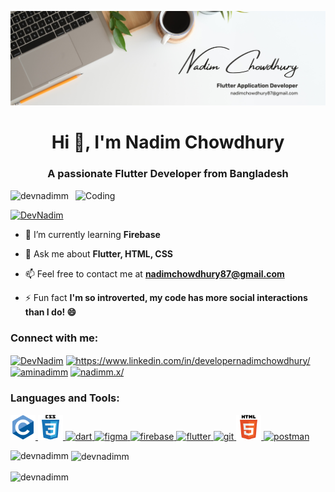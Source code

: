 ![logo](https://github.com/DevNadimm/DevNadimm/blob/main/White%20Minimalist%20Profile%20LinkedIn%20Banner.png)

<h1 align="center">Hi 👋, I'm Nadim Chowdhury</h1>
<h3 align="center">A passionate Flutter Developer from Bangladesh</h3>

<img align="right" alt="Coding" width="400" src= "https://cdn.dribbble.com/users/1162077/screenshots/3848914/programmer.gif">

<p align="left"> <img src="https://komarev.com/ghpvc/?username=devnadimm&label=Profile%20views&color=0e75b6&style=flat" alt="devnadimm" /> </p>


<p align="left"> <a href="https://twitter.com/DevNadim" target="blank"><img src="https://img.shields.io/twitter/follow/DevNadim?logo=twitter&style=for-the-badge" alt="DevNadim" /></a> </p>

- 🌱 I’m currently learning **Firebase**

- 💬 Ask me about **Flutter, HTML, CSS**

- 📫 Feel free to contact me at **nadimchowdhury87@gmail.com**

- ⚡ Fun fact **I'm so introverted, my code has more social interactions than I do! 😄**

<h3 align="left">Connect with me:</h3>
<p align="left">
<a href="https://twitter.com/DevNadim" target="blank"><img align="center" src="https://raw.githubusercontent.com/rahuldkjain/github-profile-readme-generator/master/src/images/icons/Social/twitter.svg" alt="DevNadim" height="30" width="40" /></a>
<a href="https://linkedin.com/in/developernadimchowdhury/" target="blank"><img align="center" src="https://raw.githubusercontent.com/rahuldkjain/github-profile-readme-generator/master/src/images/icons/Social/linked-in-alt.svg" alt="https://www.linkedin.com/in/developernadimchowdhury/" height="30" width="40" /></a>
<a href="https://fb.com/aminadimm" target="blank"><img align="center" src="https://raw.githubusercontent.com/rahuldkjain/github-profile-readme-generator/master/src/images/icons/Social/facebook.svg" alt="aminadimm" height="30" width="40" /></a>
<a href="https://instagram.com/nadimm.x/" target="blank"><img align="center" src="https://raw.githubusercontent.com/rahuldkjain/github-profile-readme-generator/master/src/images/icons/Social/instagram.svg" alt="nadimm.x/" height="30" width="40" /></a>
</p>

<h3 align="left">Languages and Tools:</h3>
<p align="left"> <a href="https://www.cprogramming.com/" target="_blank" rel="noreferrer"> <img src="https://raw.githubusercontent.com/devicons/devicon/master/icons/c/c-original.svg" alt="c" width="40" height="40"/> </a> <a href="https://www.w3schools.com/css/" target="_blank" rel="noreferrer"> <img src="https://raw.githubusercontent.com/devicons/devicon/master/icons/css3/css3-original-wordmark.svg" alt="css3" width="40" height="40"/> </a> <a href="https://dart.dev" target="_blank" rel="noreferrer"> <img src="https://www.vectorlogo.zone/logos/dartlang/dartlang-icon.svg" alt="dart" width="40" height="40"/> </a> <a href="https://www.figma.com/" target="_blank" rel="noreferrer"> <img src="https://www.vectorlogo.zone/logos/figma/figma-icon.svg" alt="figma" width="40" height="40"/> </a> <a href="https://firebase.google.com/" target="_blank" rel="noreferrer"> <img src="https://www.vectorlogo.zone/logos/firebase/firebase-icon.svg" alt="firebase" width="40" height="40"/> </a> <a href="https://flutter.dev" target="_blank" rel="noreferrer"> <img src="https://www.vectorlogo.zone/logos/flutterio/flutterio-icon.svg" alt="flutter" width="40" height="40"/> </a> <a href="https://git-scm.com/" target="_blank" rel="noreferrer"> <img src="https://www.vectorlogo.zone/logos/git-scm/git-scm-icon.svg" alt="git" width="40" height="40"/> </a> <a href="https://www.w3.org/html/" target="_blank" rel="noreferrer"> <img src="https://raw.githubusercontent.com/devicons/devicon/master/icons/html5/html5-original-wordmark.svg" alt="html5" width="40" height="40"/> </a> <a href="https://postman.com" target="_blank" rel="noreferrer"> <img src="https://www.vectorlogo.zone/logos/getpostman/getpostman-icon.svg" alt="postman" width="40" height="40"/> </a> </p>

<p><img align="left" src="https://github-readme-stats.vercel.app/api/top-langs?username=devnadimm&show_icons=true&locale=en&layout=compact" alt="devnadimm" /></p>

<p>&nbsp;<img align="center" src="https://github-readme-stats.vercel.app/api?username=devnadimm&show_icons=true&locale=en" alt="devnadimm" /></p>

<p><img align="center" src="https://github-readme-streak-stats.herokuapp.com/?user=devnadimm&" alt="devnadimm" /></p>

